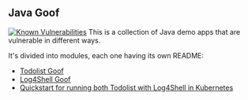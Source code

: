 ## Java Goof
[![Known Vulnerabilities](https://snyk.io/test/github/{MihaiAmza}/{java-goof}/badge.svg?targetFile={pom.xml})](https://snyk.io/test/github/{MihaiAmza/{java-goof})
This is a collection of Java demo apps that are vulnerable in different ways.

It's divided into modules, each one having its own README:

* [Todolist Goof](todolist-goof/README.md)
* [Log4Shell Goof](log4shell-goof/README.md)
* [Quickstart for running both Todolist with Log4Shell in Kubernetes](README-K8S.md)
